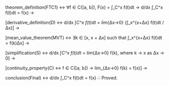 theorem_definition(FTC1) ↔
    ∀f ∈ C([a, b]), F(x) = ∫_C^x f(t)dt → d/dx ∫_C^x f(t)dt = f(x)
→

[derivative_definition(D) ↔    d/dx ∫_C^x f(t)dt = lim_{Δx→0} (∫_x^{x+Δx} f(t)dt / Δx)]
→

[mean_value_theorem(MVT) ↔    ∃k ∈ [x, x + Δx] such that ∫_x^{x+Δx} f(t)dt = f(k)Δx]
→

[simplification(S) ↔    d/dx ∫_C^x f(t)dt = lim_{Δx→0} f(k), where k → x as Δx → 0]
→

[continuity_property(C) ↔    f ∈ C([a, b]) → lim_{Δx→0} f(k) = f(x)]
→

conclusion(Final) ↔
    d/dx ∫_C^x f(t)dt = f(x)
    ∴ Proved.
